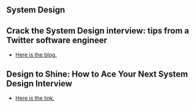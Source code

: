 System Design
--

## Crack the System Design interview: tips from a Twitter software engineer

  - [Here is the blog.](https://www.freecodecamp.org/news/how-to-system-design-dda63ed27e26/)

## Design to Shine: How to Ace Your Next System Design Interview
  - [Here is the link.](https://hackernoon.com/design-to-shine-how-to-ace-your-next-system-design-interview-2282bbf45c40)
